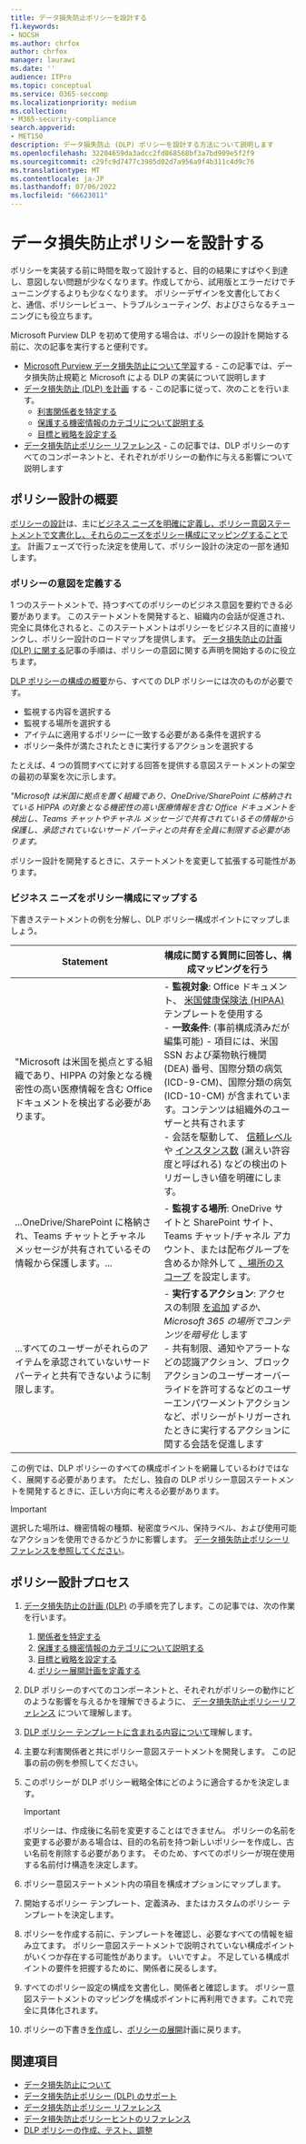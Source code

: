 ```yaml
---
title: データ損失防止ポリシーを設計する
f1.keywords:
- NOCSH
ms.author: chrfox
author: chrfox
manager: laurawi
ms.date: ''
audience: ITPro
ms.topic: conceptual
ms.service: O365-seccomp
ms.localizationpriority: medium
ms.collection:
- M365-security-compliance
search.appverid:
- MET150
description: データ損失防止 (DLP) ポリシーを設計する方法について説明します
ms.openlocfilehash: 32204659da3adcc2fd868568bf3a7bd909e5f2f9
ms.sourcegitcommit: c29fc9d7477c3985d02d7a956a9f4b311c4d9c76
ms.translationtype: MT
ms.contentlocale: ja-JP
ms.lasthandoff: 07/06/2022
ms.locfileid: "66623011"
---
```

# <a name="design-a-data-loss-prevention-policy"></a>データ損失防止ポリシーを設計する

ポリシーを実装する前に時間を取って設計すると、目的の結果にすばやく到達し、意図しない問題が少なくなります。作成してから、試用版とエラーだけでチューニングするよりも少なくなります。 ポリシーデザインを文書化しておくと、通信、ポリシーレビュー、トラブルシューティング、およびさらなるチューニングにも役立ちます。

<!--, but excessive tuning to get the intended results can be time consuming.

 if you have to do a lot of tuning to get a policy to yield the intended results can be time consuming .-->

Microsoft Purview DLP を初めて使用する場合は、ポリシーの設計を開始する前に、次の記事を実行すると便利です。

- [Microsoft Purview データ損失防止について学習](dlp-learn-about-dlp.md#learn-about-data-loss-prevention)する - この記事では、データ損失防止規範と Microsoft による DLP の実装について説明します
- [データ損失防止 (DLP) を計画](dlp-overview-plan-for-dlp.md#plan-for-data-loss-prevention-dlp) する - この記事に従って、次のことを行います。
  - [利害関係者を特定する](dlp-overview-plan-for-dlp.md#identify-stakeholders)
  - [保護する機密情報のカテゴリについて説明する](dlp-overview-plan-for-dlp.md#describe-the-categories-of-sensitive-information-to-protect)
  - [目標と戦略を設定する](dlp-overview-plan-for-dlp.md#set-goals-and-strategy)
- [データ損失防止ポリシー リファレンス](dlp-policy-reference.md#data-loss-prevention-policy-reference) - この記事では、DLP ポリシーのすべてのコンポーネントと、それぞれがポリシーの動作に与える影響について説明します

## <a name="policy-design-overview"></a>ポリシー設計の概要

[ポリシーの設計](#policy-design-process)は、主に[ビジネス ニーズを明確に定義し、ポリシー意図ステートメントで文書化し、](#define-intent-for-the-policy)[それらのニーズをポリシー構成にマッピングすることです](#map-business-needs-to-policy-configuration)。 計画フェーズで行った決定を使用して、ポリシー設計の決定の一部を通知します。

### <a name="define-intent-for-the-policy"></a>ポリシーの意図を定義する

1 つのステートメントで、持つすべてのポリシーのビジネス意図を要約できる必要があります。 このステートメントを開発すると、組織内の会話が促進され、完全に具体化されると、このステートメントはポリシーをビジネス目的に直接リンクし、ポリシー設計のロードマップを提供します。 [データ損失防止の計画 (DLP) に関する](dlp-overview-plan-for-dlp.md#overview-of-planning-process)記事の手順は、ポリシーの意図に関する声明を開始するのに役立ちます。

[DLP ポリシーの構成の概要](dlp-learn-about-dlp.md#dlp-policy-configuration-overview)から、すべての DLP ポリシーには次のものが必要です。

- 監視する内容を選択する
- 監視する場所を選択する
- アイテムに適用するポリシーに一致する必要がある条件を選択する
- ポリシー条件が満たされたときに実行するアクションを選択する

たとえば、4 つの質問すべてに対する回答を提供する意図ステートメントの架空の最初の草案を次に示します。

*"Microsoft は米国に拠点を置く組織であり、OneDrive/SharePoint に格納されている HIPPA の対象となる機密性の高い医療情報を含む Office ドキュメントを検出し、Teams チャットやチャネル メッセージで共有されているその情報から保護し、承認されていないサード パーティとの共有を全員に制限する必要があります。*

ポリシー設計を開発するときに、ステートメントを変更して拡張する可能性があります。

### <a name="map-business-needs-to-policy-configuration"></a>ビジネス ニーズをポリシー構成にマップする

下書きステートメントの例を分解し、DLP ポリシー構成ポイントにマップしましょう。

|Statement|構成に関する質問に回答し、構成マッピングを行う|
|---|---|
|"Microsoft は米国を拠点とする組織であり、HIPPA の対象となる機密性の高い医療情報を含む Office ドキュメントを検出する必要があります。|- **監視対象**: Office ドキュメント、 [米国健康保険法 (HIPAA)](what-the-dlp-policy-templates-include.md#us-health-insurance-act-hipaa) テンプレートを使用する </br>- **一致条件**: (事前構成済みだが編集可能) - 項目には、米国 SSN および薬物執行機関 (DEA) 番号、国際分類の病気 (ICD-9-CM)、国際分類の病気 (ICD-10-CM) が含まれています。コンテンツは組織外のユーザーと共有されます  </br> - 会話を駆動して、 [信頼レベル](sensitive-information-type-learn-about.md#more-on-confidence-levels)や [インスタンス数](dlp-policy-reference.md#content-contains) (漏えい許容度と呼ばれる) などの検出のトリガーしきい値を明確にします。|
|...OneDrive/SharePoint に格納され、Teams チャットとチャネル メッセージが共有されているその情報から保護します。...|- **監視する場所**: OneDrive サイトと SharePoint サイト、Teams チャット/チャネル アカウント、または配布グループを含めるか除外して  [、場所のスコープ](dlp-policy-reference.md#locations) を設定します。|
|...すべてのユーザーがそれらのアイテムを承認されていないサード パーティと共有できないように制限します。|- **実行するアクション**: アクセスの制限 [を追加](dlp-policy-reference.md#actions)*するか、Microsoft 365 の場所でコンテンツを暗号化* します </br> - 共有制限、通知やアラートなどの認識アクション、ブロックアクションのユーザーオーバーライドを許可するなどのユーザーエンパワーメントアクションなど、ポリシーがトリガーされたときに実行するアクションに関する会話を促進します|

この例では、DLP ポリシーのすべての構成ポイントを網羅しているわけではなく、展開する必要があります。 ただし、独自の DLP ポリシー意図ステートメントを開発するときに、正しい方向に考える必要があります。

> [!IMPORTANT]
> 選択した場所は、機密情報の種類、秘密度ラベル、保持ラベル、および使用可能なアクションを使用できるかどうかに影響します。 [データ損失防止ポリシーリファレンスを参照してください](dlp-policy-reference.md#data-loss-prevention-policy-reference)。

## <a name="policy-design-process"></a>ポリシー設計プロセス

1. [データ損失防止の計画 (DLP)](dlp-overview-plan-for-dlp.md#plan-for-data-loss-prevention-dlp) の手順を完了します。この記事では、次の作業を行います。
   1. [関係者を特定する](dlp-overview-plan-for-dlp.md#identify-stakeholders)
   1. [保護する機密情報のカテゴリについて説明する](dlp-overview-plan-for-dlp.md#describe-the-categories-of-sensitive-information-to-protect)
   1. [目標と戦略を設定する](dlp-overview-plan-for-dlp.md#set-goals-and-strategy)
   1. [ポリシー展開計画を定義する](dlp-overview-plan-for-dlp.md#policy-deployment)

2. DLP ポリシーのすべてのコンポーネントと、それぞれがポリシーの動作にどのような影響を与えるかを理解できるように、 [データ損失防止ポリシーリファレンス](dlp-policy-reference.md#data-loss-prevention-policy-reference) について理解します。

3. [DLP ポリシー テンプレートに含まれる内容について](what-the-dlp-policy-templates-include.md#what-the-dlp-policy-templates-include)理解します。

4. 主要な利害関係者と共にポリシー意図ステートメントを開発します。 この記事の前の例を参照してください。

5. このポリシーが DLP ポリシー戦略全体にどのように適合するかを決定します。

   > [!IMPORTANT]
   > ポリシーは、作成後に名前を変更することはできません。 ポリシーの名前を変更する必要がある場合は、目的の名前を持つ新しいポリシーを作成し、古い名前を削除する必要があります。 そのため、すべてのポリシーが現在使用する名前付け構造を決定します。

6. ポリシー意図ステートメント内の項目を構成オプションにマップします。

7. 開始するポリシー テンプレート、定義済み、またはカスタムのポリシー テンプレートを決定します。

8. ポリシーを作成する前に、テンプレートを確認し、必要なすべての情報を組み立てます。 ポリシー意図ステートメントで説明されていない構成ポイントがいくつか存在する可能性があります。 いいですよ。 不足している構成ポイントの要件を把握するために、関係者に戻るします。

9. すべてのポリシー設定の構成を文書化し、関係者と確認します。 ポリシー意図ステートメントのマッピングを構成ポイントに再利用できます。これで完全に具体化されます。

10. ポリシーの下書き[を作成](create-test-tune-dlp-policy.md#create-test-and-tune-a-dlp-policy)し、[ポリシーの展開](dlp-overview-plan-for-dlp.md#policy-deployment)計画に戻ります。

<!--## Policy design examples

|Customer business needs description|approach|
|---|---|
|**Contoso Bank** is in a highly regulated industry and has  many different types of sensitive items in many different locations. </br> - knows which types of sensitive information are top priority. </br> - must minimize business disruption as policies are rolled out. </br> -  has IT resources and can hire experts to help plan, design deploy </br> - has a premier support contract with Microsoft|- Take the time to understand what regulations they must comply with and how they are going to comply. </br> -Take the time to understand the better together value of the Microsoft 365 Information Protection stack </br> - Develop sensitivity labeling scheme for prioritized items and apply </br> - Involve business process owners </br>- Design/code policies, deploy in test mode, train users </br>- repeat|
|**TailSpin Toys** doesn’t know what they have or where it is, and have little to no resource depth. They use Teams, OneDrive for Business and Exchange extensively.|- Start with simple policies on the prioritized locations. </br>- Monitor what gets identified </br>- Apply sensitivity labels accordingly </br>- Refine policies, train users|
|**Fabrikam** is a small startup and wants to protect its intellectual property, and must move quickly. They are willing to dedicate some resources, but can't afford to hire outside experts. </br>- Sensitive items are all in Microsoft 365 OneDrive for Business/SharePoint </br>- Adoption of OneDrive for Business and SharePoint is slow, employees/shadow IT use DropBox and Google drive to share/store items </br>- Employees value speed of work over data protection discipline </br>- Customer splurged and bought all 18 employees new Windows 10 devices|- Take advantage of the default DLP policy in Teams </br>- Use restricted by default setting for SharePoint items </br>- Deploy policies that prevent external sharing </br>- Deploy policies to prioritized locations </br>- Deploy policies to Windows 10 devices </br>- Block uploads to non-OneDrive for Business cloud storage|

1. For example:
    1. Identify your volume thresholds that your company deems to be low-risk (leakage tolerance), perhaps from unintentional sharing and is an opportunity to educate users and the threshold that is concerning or high-risk for your company that may need immediate attention.
    - example volume: “Low risk” for Contoso is 1 credit card number, perhaps it was a personal card that was shared carelessly
    - example volume: “High risk” for Contoso is 2 or more credit card numbers. It doesn’t feel like a common scenario that an employee would engage in accidentally

– For each of the sensitive information types listed out, list out **who should have access to that data when it’s generated** and **what type of activities should be allowable with that data**

  <!--(Perhaps this is where we can provide some basic categories, templates, activities and actions that are supported by Microsoft. Some of these items are not discoverable until you are deeper within a policy creation flow. If we provide, we should time stamp it for “last updated” or “as of xx/xx/xxx”)
– (Show table with parent-child relationships between categories, templates and sensitive info types that Microsoft supports) Should be gathered from GA Compliance environment-->

<!--

> [!TIP] The more locations you include ensures broader application of the policy and more consistent coverage. If you include locations that are mostly used for internal collaboration, the responsiveness of collaboration may be impacted.

- whether the protective actions you need are supported throught the associated location or if you need to compromise to extend coverage
    - also usefule for identifying the most restrictive actions available
    - (we shouldn't mention here that the "content contains" condition is the primary staple for a DLP policy and should be utilized as a starting point for policy creation. The other workload-specific conditions can be ustilized as an extended or granular control of company's DLP policy. Useful for when "too much" data is being restricted and known sensitive data typically falls under certain conditions.)
    - (We can mention here that their quantitative goal such as "protect X% of data across all locations while maintaining x productivity" can be monitored throught alerts or reports. If protection is too high of working against their established goals, they can come back to policy and tweak their conditions/actions)
- Finally, you should have a union of what, hwo and when to be covered which will easily map to generating a live policy via Microsoft DLP.
-
5. At this stage you should asses how you should start this policy. ***LINK OUT TO DEPLOYING A POLICY COVERED IN THE PLANNING TOPIC TOO***
    - Test: your company is very large, conservative or the actions established are pretty restrictive
    - Test w/ notifications: same as above, but you get to test out investigation cadence or volume
    - Live: immediately start this policy in your environment. Useful for when data protection is needed immediately, such as a reactive policy creation, or if you're confident in your planning, or if the risk is low (liek audit actions, etc.)
    - keep it off:
-->

<!--## Policy Design Examples

Here are some examples of more detailed policy intent statement to configuration mappings.

*We are a national healthcare provider based in the U.S. We need to protect our patient’s personal information and prevent it from egressing outside of our company’s borders. We want to limit access to our patient’s personal information to only authorized personnel, like our physicians and billing department from our on-premises devices. We've determined that any single instance of any of each information type in any item is not a data risk, but it is a risk when two or more occur in a single item. We have a Microsoft 365 E5 subscription and want to protect all locations and first party apps that are available to us because we can’t afford to have any data leaks. If an event occurs or is prevented, we want to alert our compliance admin and educate our end-users where necessary.*

|Statement|Configuration question answered and configuration mapping|
|---|---|
|We are a national healthcare provider based in the U.S. We need to protect our patient’s personal information...|- **What to monitor**: All available item types, use the [U.S. Health Insurance Act (HIPAA)](what-the-dlp-policy-templates-include.md#us-health-insurance-act-hipaa) template. </br>- **Conditions for a match**: (preconfigured but editable) - item contains full names, physical addresses, driver's license number, U.S. SSN
|...and prevent it from egressing outside of our company’s borders...|- **Actions to take**: Block anyone outside the organization from accessing items, block unintentional sharing by internal users with anyone outside the org.|
|...We want to limit access to our patient’s personal information to only authorized personnel, like our physicians and billing department from our on-premises devices...|- **Actions to take**: - Block access to items, block all activities (upload to cloud, copy to clipboard, copy to USB, copy to network share, access by restricted app, print, copy/move via Bluetooth, copy/move via remote desktop) from Windows devices.  </br> - **Where to monitor**: in all Microsoft 365 locations
|...We've determined that any single instance of any of each information type in any item is not a data risk, but it is a risk when two or more occur in a single item....|- **Conditions for a match**: (preconfigured but editable) any single item contains more than one of these or any two or more of these:  Full Name, U.S. Social Security Number, Drug Enforcement Agency (DEA) number, International Classification of Diseases (ICD-9-CM), International Classification of Diseases (ICD-10-CM), Physical Address, U.S. driver's license number. For example, two instanced of Full Name or one instance of a U.S. Social Security Number along with one instance of Drug Enforcement Agency (DEA) number will trigger a match.

   , content is shared with people outside my organization  </br> - drives conversations to clarify the triggering threshold for detection like [confidence levels](sensitive-information-type-learn-about.md#more-on-confidence-levels), and [instance count](dlp-policy-reference.md#content-contains) (called leakage tolerance).|
|...that are stored in OneDrive/SharePoint and protect against that information being shared Teams chat and channel messages...|- **Where to monitor**:  [Location scoping](dlp-policy-reference.md#locations) by including or excluding OneDrive and SharePoint sites and Teams chat/channel accounts or distribution groups.|
|...and restrict everyone from sharing those items with unauthorized third parties."|- **Actions to take**: [You add](dlp-policy-reference.md#actions) *Restrict access or encrypt the content in Microsoft 365 locations* </br> - drives conversation on what actions to take when a policy is triggered including protective actions like sharing restrictions, awareness actions like notifications and alerts, and user empowerment actions like allow user overrides of a blocking action|

-->

## <a name="see-also"></a>関連項目

- [データ損失防止について](dlp-learn-about-dlp.md#learn-about-data-loss-prevention)
- [データ損失防止ポリシー (DLP) のサポート](dlp-overview-plan-for-dlp.md#plan-for-data-loss-prevention-dlp)
- [データ損失防止ポリシー リファレンス](dlp-policy-reference.md#data-loss-prevention-policy-reference)
- [データ損失防止ポリシーヒントのリファレンス](dlp-policy-tips-reference.md#data-loss-prevention-policy-tips-reference)
- [DLP ポリシーの作成、テスト、調整](create-test-tune-dlp-policy.md#create-test-and-tune-a-dlp-policy)
